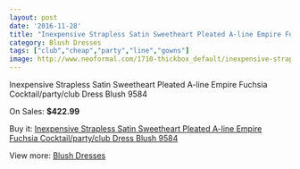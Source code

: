 ```yaml
---
layout: post
date: '2016-11-28'
title: "Inexpensive Strapless Satin Sweetheart Pleated A-line Empire Fuchsia Cocktail/party/club Dress Blush 9584"
category: Blush Dresses
tags: ["club","cheap","party","line","gowns"]
image: http://www.neoformal.com/1710-thickbox_default/inexpensive-strapless-satin-sweetheart-pleated-a-line-empire-fuchsia-cocktail-party-club-dress-blush-9584.jpg
---
```

Inexpensive Strapless Satin Sweetheart Pleated A-line Empire Fuchsia Cocktail/party/club Dress Blush 9584

On Sales: **$422.99**
<a href="https://www.neoformal.com/en/blush-dresses/615-inexpensive-strapless-satin-sweetheart-pleated-a-line-empire-fuchsia-cocktail-party-club-dress-blush-9584.html"><amp-img layout="responsive" width="600" height="600" src="//www.neoformal.com/1710-thickbox_default/inexpensive-strapless-satin-sweetheart-pleated-a-line-empire-fuchsia-cocktail-party-club-dress-blush-9584.jpg" alt="Inexpensive Strapless Satin Sweetheart Pleated A-line Empire Fuchsia Cocktail/party/club Dress Blush 9584 0" /></a>
<a href="https://www.neoformal.com/en/blush-dresses/615-inexpensive-strapless-satin-sweetheart-pleated-a-line-empire-fuchsia-cocktail-party-club-dress-blush-9584.html"><amp-img layout="responsive" width="600" height="600" src="//www.neoformal.com/1711-thickbox_default/inexpensive-strapless-satin-sweetheart-pleated-a-line-empire-fuchsia-cocktail-party-club-dress-blush-9584.jpg" alt="Inexpensive Strapless Satin Sweetheart Pleated A-line Empire Fuchsia Cocktail/party/club Dress Blush 9584 1" /></a>

Buy it: [Inexpensive Strapless Satin Sweetheart Pleated A-line Empire Fuchsia Cocktail/party/club Dress Blush 9584](https://www.neoformal.com/en/blush-dresses/615-inexpensive-strapless-satin-sweetheart-pleated-a-line-empire-fuchsia-cocktail-party-club-dress-blush-9584.html "Inexpensive Strapless Satin Sweetheart Pleated A-line Empire Fuchsia Cocktail/party/club Dress Blush 9584")

View more: [Blush Dresses](https://www.neoformal.com/en/7-blush-dresses "Blush Dresses")